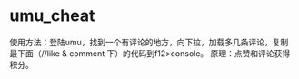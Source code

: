 # umu_cheat
使用方法：登陆umu，找到一个有评论的地方，向下拉，加载多几条评论，复制最下面（//like & comment 下）的代码到f12>console。
原理：点赞和评论获得积分。
